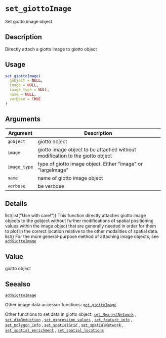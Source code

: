 # `set_giottoImage`

Set giotto image object


## Description

Directly attach a giotto image to giotto object


## Usage

```r
set_giottoImage(
  gobject = NULL,
  image = NULL,
  image_type = NULL,
  name = NULL,
  verbose = TRUE
)
```


## Arguments

Argument      |Description
------------- |----------------
`gobject`     |     giotto object
`image`     |     giotto image object to be attached without modification to the giotto object
`image_type`     |     type of giotto image object. Either "image" or "largeImage"
`name`     |     name of giotto image object
`verbose`     |     be verbose


## Details

list(list("Use with care!")) This function directly attaches giotto image
 objects to the gobject without further modifications of spatial positioning values
 within the image object that are generally needed in order for them to
 plot in the correct location relative to the other modalities of spatial data. list() 
 For the more general-purpose method of attaching image objects, see [`addGiottoImage`](#addgiottoimage)


## Value

giotto object


## Seealso

[`addGiottoImage`](#addgiottoimage) 
 
 Other image data accessor functions:
 [`get_giottoImage`](#getgiottoimage) 
 
 Other functions to set data in giotto object:
 [`set_NearestNetwork`](#setnearestnetwork) ,
 [`set_dimReduction`](#setdimreduction) ,
 [`set_expression_values`](#setexpressionvalues) ,
 [`set_feature_info`](#setfeatureinfo) ,
 [`set_polygon_info`](#setpolygoninfo) ,
 [`set_spatialGrid`](#setspatialgrid) ,
 [`set_spatialNetwork`](#setspatialnetwork) ,
 [`set_spatial_enrichment`](#setspatialenrichment) ,
 [`set_spatial_locations`](#setspatiallocations)


